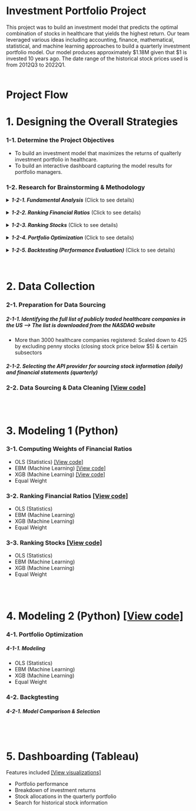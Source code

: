 # Investment Portfolio Project
This project was to build an investment model that predicts the optimal combination of stocks in healthcare that yields the highest return. Our team leveraged various ideas including accounting, finance, mathematical, statistical, and machine learning approaches to build a quarterly investment portfolio model. Our model produces approximately $1.18M given that $1 is invested 10 years ago. The date range of the historical stock prices used is from 2012Q3 to 2022Q1.
<br><br>


# Project Flow
# 1. Designing the Overall Strategies
### 1-1. Determine the Project Objectives
- To build an investment model that maximizes the returns of qualterly investment portfolio in healthcare. <br>
- To build an interactive dashboard capturing the model results for portfolio managers.

### 1-2. Research for Brainstorming & Methodology <br>
<details>
  <summary><b><i>1-2-1. Fundamental Analysis</i></b>  (Click to see details)</summary>
<br>  
The concept of Fundamental Analysis was adopted to rank stocks. Then, portfolio optimazation was conducted with top 25% ranked stocks. 
<br><br>
Fundamental Analysis is a method of determining a stock's real or "fair market" value by examining related economic and financial factors. The financial ratios of a firm can infer the financial health (or fair market value) of the organization. If the fair market value (intrinsic value or true value) is higher than the market price, the stock is deemed undervalued, and a buy recommendation is given. On the other hand, if the fair market value is lower than the market price, the stock is deemed overvalued, and the recommendation might be not to buy or to sell if the stock is held. We used 17 financial ratios as the indicators to assess stocks for an investment. They also helped to downsize the number of stocks in healthcare for the portfolio optimization modeling. <br><br>

Note that 17 ratios are used for modeling. The 17 financial ratios are either imported from an API or calculated with the 10-year financial statement information of publicly traded healthcare firms. Below is the list of the ratios used.
    
> - Valuation Ratios 
> 1. Price to Sales (P/S): The value that financial markets have placed on each dollar of a firm’s sales
> 2. Price to Earning (P/E): Compares current price to EPS (over/under/fair-valued), Average of historical P/Es  VS  Today’s P/E (monthly) 
> 3. Price to Earning Growth (P/EG): P/E / EPS growth
> 4. Price to Book (P/B): Compares a company's current market value to its book value
> 5. Price to Cash Flow (P/CF): Measures how much cash a company generates relative to its stock price (Stock price to cash flow per share) 
> 6. Price to Operating Cash Flows (P/OCF): stock Price/ operating cash flow 
> 7. Price to Free Cash Flows (P/FCF): market capitalization/ free cash flow 
> - Profitability Ratios
> 8. Profit Margin: Amount by which revenue from sales exceeds costs in a business
> 9. Gross Profit Margin: (Revenue-COGS)/ Revenue
> 10. Net Profit Margin: Net income/ revenues 
> 11. Operating Profit Margin: Operating profit/ revenue
> 12. Earnings Per Share (EPS): Profit per share held by common stockholders
> 13. Return On Equity (ROE): Efficiency of the usage of the assets to generate profits
> - Liquidity Ratios
> 14. Debt to Equity (D/E): Measure of how much debt you use to run a business
> 15. Cash: (Cash + cash equivalents)/ current liabilities
> 16. Current: Assets to liabilities
> 17. Quick: Ability to convert current liquid assets to cash quickly to perform debt obligations

</details>
<br>



<details>
  <summary><b><i>1-2-2. Ranking Financial Ratios</i></b>  (Click to see details)</summary>
<br>   
OLS*, Equal Weight*, EBM*, and XGB* methods were leveraged to rank the 17 financial ratios. We're interested in recognizing ratios that have the biggest influence in relation to daily stock price change because we’re going to rank stocks to invest on the basis of the financial ratios that have the most signiticant impact on the daily price change in the next modeling stage. The way financial ratios are rated is based on the independent variables ('x's) including 17 financial ratios, trade dates, and yesterday’s stock prices against the dependent variable ('y') which is the percent change in the daily stock prices for 10 years. Moreover, the data was split into a training set and a test set by assigning the first 9 weeks as the training set and the last 3 weeks as the test set in each quarter. Below is the general descriptions of the methodology used for modeling. <br><br>
    
> -	**OLS (Statistics)** stands for Ordinary Least Squares; it’s a simple linear regression that minimizes the sum of squares in the difference between the observed and expected values.  The key attribute is that the OLS estimators have the least variance among all linear and unbiased estimators, they are the best (most efficient) estimator.
> -	**Equal Weight** means that the 17 different financial ratios are evenly rated with the same weight assuming each ratio is equally important. 
> - **EBM (Machine Learning)** stands for Explainable Boosting Machine. It's another interpretable, glassbox model intended to have comparable accuracy to machine learning models which is main advantage. The key attribute is that the training is performed in multiple iterations, each iteration consists of building a separate boosting process for each feature.
> - **XGBoost (Machine Learning)** stands for Extreme Gradient Boosting; it’s very interpretable and performs very well on structured data. The key attributes are computing second-order gradients and L1 & L2  regularization. In addiction, XGBoost can be parallelized across clusters.  

After ranking the 17 financial ratios, the ranking of each ratio was converted to a weight (a standardized numeric value) per model. For the results of EBM and XGB, the feature importance of each financial ratio was calculated and it’s converted to a weight indicating the extent of the importance of the ratio. The greater value of a weight refers to a more significant ratio in terms of the daily stock price change. The next step is that stocks were ranked based on the weights of the 17 financial ratios. 
    
</details>
<br>



<details>
  <summary><b><i>1-2-3. Ranking Stocks</i></b>  (Click to see details)</summary>
<br>
After the weight per ratio is identified for OLS, EMB, XGB, and Equal Weight, it’s used to obtain the overall rankings of stocks using the Python function ‘rank().’ 

##### Background
Please note that the ratios have different standards for interpreting the values. Higher values are considered desirable for some ratios while lower values are considered desirable for the other ratios. For instance, a lower value is interpreted as better for D/E (Debt to Equity) ratio. Let’s say that stock A has a D/E value of 0.5 and stock B has that of 1.2. Then 0.5 is a more desirable number for D/E ratio. It was taken into considerations when ranking stocks using the ratios.

Financial ratios that the higher values considered better are:
- Profit Margin
- Gross Profit Margin
- Net Profit Margin
- Operating Profit Margin
- Earnings Per Share (EPS)
- Return On Equity (ROE)
- Cash (Liquidity ratio)
- Current (Liquidity ratio)
- Quick (Liquidity ratio)


Financial ratios that the lower values considered better are:
- Price to Sales (P/S)
- Price to Earning (P/E)
- Price/Earnings to Growth (PEG)
- Price to Book (P/B)
- Price to Cash Flow (P/CF)
- Price to Free Cash Flows (P/FCF)
- Debt to Equity (D/E)
- Price to Operating Cash Flows (P/OCF)
  

<br>


##### How Ranking Works
Each stock's values of 17 financial ratios were input for modeling. Besides, each ratio is ranked by the 4 different models (OLS, EMB, XGB, and equal weight) and the rankings of ratios were converted to a weight. Then, we multiplied the weight of a ratio with the value of ‘ratio ranking/ total stocks number’ to calculate the stock ranking score for that ratio. A stock ranking score is evaluated per ratio and per quarter for the 4 methods. As a result, each model has stocks ranked on a quarterly basis.

ex)
![image](https://user-images.githubusercontent.com/126704155/224449134-66a287c9-8ea5-49a6-937a-d27721cc0ed8.png)

In addition, we assumed that the latest stock data reflects more information. So we gave the 50% weight to the performance from the most recent quarter and the remaining 50% weight to the performance from the past quarters. For example, in order to get the stock ranking for 2022Q1, we gave 50% weights on the stock ranking of 2021Q4 and 50% weights on the stock rankings from 2012Q2 to 2021Q3. 


After the rankings of stocks were finalized, the top 25% of stocks were populated for the next step which was portfolio optimization. <br>

</details>
<br>



<details>
  <summary><b><i>1-2-4. Portfolio Optimization</i></b>  (Click to see details)</summary>
<br>    
After the overall stock rankings were calculated, the top 25% percentile stocks per quarter was elected to be included in the quarterly stock pool to build a portfolio. Optimization is a mathematical technique for finding a maximum or minimum value of a function of several variables subject to a set of constraints, as linear programming or systems analysis. The optimal portfolio was built by setting the objective to maximize Sharpe Ratio*. The decision variables are the weights of each stock. There are 2 constraints which are the sum of the stock weights in a quarterly portfolio is equal to 1 but each stock's weight in the portfolio should not be smaller than 0. After all, the optimal solution is generated by the model that incldues the combination of the stocks and thier proportions in the portfolio that maximizes Sharpe Ratio for the corresponding quarter. The combination of the stocks becomes the ultimate investment portfolio of the model. <br><br>
    
> - Sharpe Ratio: The average return earned in excess of the risk-free rate per unit of volatility or total risk.  
> ![image](https://user-images.githubusercontent.com/126704155/224447995-426cc54e-2e85-45f0-9bda-6a8ef9ba723b.png)
    
</details>
<br>



<details>
  <summary><b><i>1-2-5. Backtesting (Performance Evaluation)</i></b>  (Click to see details)</summary>
<br>    
Backtesting is a process of testing whether the portfolio from the different models using past data has good performance in the future data. For instance, quarterly historical stock information is used in order to get the portfolio performance of the most recent quarter. If a user wants the portfolio performance for 2021Q1, the data prior to 2022Q1 is used to calculate the optimal investment portfolio. The invested amount is simply the total portfolio value of the last date of the previous quarter. (2021Q4 in this case.) Then the results of the performance is compared with the real stock data of 2021Q1. <br><br>
    
The results of the optimized models for OLS, XGB, EBM, and Equal Weight is realized in the backtesting stage and each model’s portfolio return rates are calculated on a daily/ monthly/ quarterly/ yearly basis for 10 years from 2012Q3 to 2022Q1. 
    
Moreover, We built portfolios based on the top 5%, 10%, 15%, 20%, 25%, and 30% percentile of the stocks. We decided to elect the 25% percentile as the size of the stock pool for modeling since the 25% percentile not only performed good in return rates but also did not contain too many stocks in the stock pool. The best method for building a portfolio based on 25% percentile was linear regression.  
    
</details>
<br>
<br>


# 2. Data Collection

### 2-1. Preparation for Data Sourcing

##### 2-1-1. Identifying the full list of publicly traded healthcare companies in the US --> The list is downloaded from the NASDAQ website
- More than 3000 healthcare companies registered: Scaled down to 425 by excluding penny stocks (closing stock price below $5) & certain subsectors

##### 2-1-2. Selecting the API provider for sourcing stock information (daily) and financial statements (quarterly)

### 2-2. Data Sourcing & Data Cleaning <a href="https://github.com/jihye-jenny-choi/Project_Portfolio/blob/main/Investment%20Portfolio/1_Data_collection_removenullvalue_Aug26%20(My%20edition).ipynb">[View code]<a>

<br>
<br>

  
# 3. Modeling 1 (Python)

### 3-1. Computing Weights of Financial Ratios
- OLS (Statistics) <a href="https://github.com/jihye-jenny-choi/Project_Portfolio/blob/main/Investment%20Portfolio/2_ols.ipynb">[View code]<a>
- EBM (Machine Learning) <a href="https://github.com/jihye-jenny-choi/Project_Portfolio/blob/main/Investment%20Portfolio/3_emb_xgb%20models.ipynb">[View code]<a>
- XGB (Machine Learning) <a href="https://github.com/jihye-jenny-choi/Project_Portfolio/blob/main/Investment%20Portfolio/3_emb_xgb%20models.ipynb">[View code]<a>
- Equal Weight


### 3-2. Ranking Financial Ratios <a href="https://github.com/jihye-jenny-choi/Project_Portfolio/blob/main/Investment%20Portfolio/4_rankingscore_Aug22_25.ipynb">[View code]<a>
- OLS (Statistics) 
- EBM (Machine Learning) 
- XGB (Machine Learning) 
- Equal Weight
  
  
### 3-3. Ranking Stocks <a href="https://github.com/jihye-jenny-choi/Project_Portfolio/blob/main/Investment%20Portfolio/4_rankingscore_Aug22_25.ipynb">[View code]<a>
- OLS (Statistics)
- EBM (Machine Learning)
- XGB (Machine Learning)
- Equal Weight

<br>
<br>

  
# 4. Modeling 2 (Python) <a href="https://github.com/jihye-jenny-choi/Project_Portfolio/blob/main/Investment%20Portfolio/5_backtesting_Aug24_25.ipynb">[View code]<a>

### 4-1. Portfolio Optimization 
##### 4-1-1. Modeling 
- OLS (Statistics)
- EBM (Machine Learning)
- XGB (Machine Learning)
- Equal Weight
    
### 4-2. Backgtesting 
##### 4-2-1. Model Comparison & Selection 

<br>
<br>
  
  
# 5. Dashboarding (Tableau)

Features included <a href="https://github.com/jihye-jenny-choi/Project_Portfolio/blob/main/Investment%20Portfolio/Introduction%20to%20Dashboard%20Design%20of%20the%20Investment%20Model.ipynb">[View visualizations]<a>
     
- Portfolio performance
- Breakdown of investment returns
- Stock allocations in the quarterly portfolio
- Search for historical stock information 
  
<br>  
  
